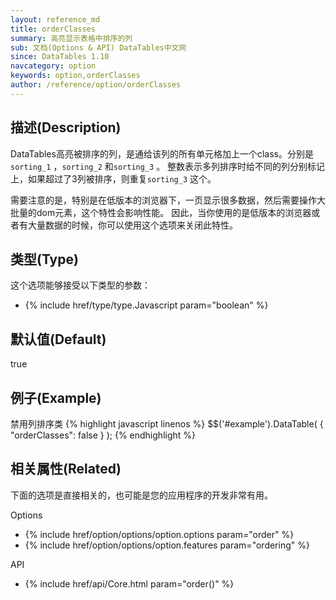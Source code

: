 ```yaml
---
layout: reference_md
title: orderClasses
summary: 高亮显示表格中排序的列
sub: 文档(Options & API) DataTables中文网
since: DataTables 1.10
navcategory: option
keywords: option,orderClasses
author: /reference/option/orderClasses
---
```


## 描述(Description)
DataTables高亮被排序的列，是通给该列的所有单元格加上一个class。分别是 `sorting_1` ，`sorting_2` 和`sorting_3` 。
整数表示多列排序时给不同的列分别标记上，如果超过了3列被排序，则重复`sorting_3` 这个。

需要注意的是，特别是在低版本的浏览器下，一页显示很多数据，然后需要操作大批量的dom元素，这个特性会影响性能。
因此，当你使用的是低版本的浏览器或者有大量数据的时候，你可以使用这个选项来关闭此特性。

## 类型(Type)
这个选项能够接受以下类型的参数：

- {% include href/type/type.Javascript param="boolean" %}

## 默认值(Default)
 true
 
## 例子(Example)
禁用列排序类
{% highlight javascript linenos %}
$$('#example').DataTable( {
   "orderClasses": false
 } );
{% endhighlight %}

## 相关属性(Related)
下面的选项是直接相关的，也可能是您的应用程序的开发非常有用。

Options

- {% include href/option/options/option.options param="order" %}
- {% include href/option/options/option.features param="ordering" %}

API

- {% include href/api/Core.html param="order()" %}